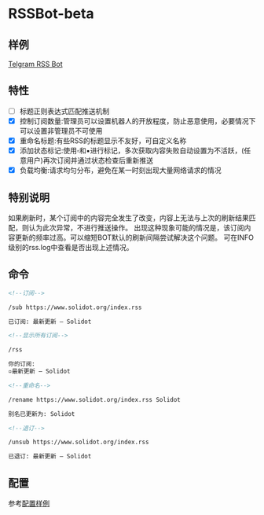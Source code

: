 # RSSBot-beta

## 样例

[Telgram RSS Bot](https://t.me/BRSSBot)

## 特性

- [ ] 标题正则表达式匹配推送机制
- [x] 控制订阅数量:管理员可以设置机器人的开放程度，防止恶意使用，必要情况下可以设置非管理员不可使用
- [x] 重命名标题:有些RSS的标题显示不友好，可自定义名称
- [x] 添加状态标记:使用▫️和▪进行标记，多次获取内容失败自动设置为不活跃，(任意用户)再次订阅并通过状态检查后重新推送
- [x] 负载均衡:请求均匀分布，避免在某一时刻出现大量网络请求的情况

## 特别说明

如果刷新时，某个订阅中的内容完全发生了改变，内容上无法与上次的刷新结果匹配，则认为此次异常，不进行推送操作。
出现这种现象可能的情况是，该订阅内容更新的频率过高。可以缩短BOT默认的刷新间隔尝试解决这个问题。
可在INFO级别的rss.log中查看是否出现上述情况。


## 命令

```html
<!--订阅--> 

/sub https://www.solidot.org/index.rss

已订阅: 最新更新 – Solidot

<!--显示所有订阅--> 

/rss

你的订阅:  
▫️最新更新 – Solidot

<!--重命名--> 

/rename https://www.solidot.org/index.rss Solidot

别名已更新为: Solidot

<!--退订--> 

/unsub https://www.solidot.org/index.rss

已退订: 最新更新 – Solidot

```

## 配置

参考[配置样例](conf.sample.ini)



